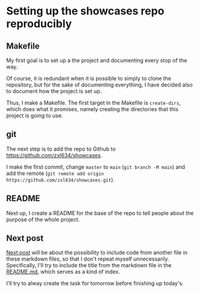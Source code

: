 # Setting up the showcases repo reproducibly

## Makefile
My first goal is to set up a the project and documenting every stop of the way.

Of course, it is redundant when it is possible to simply to clone the repository, but for the sake of documenting everything, I have decided also to document how the project is set up.

Thus, I make a Makefile. The first target in the Makefile is `create-dirs`, which does what it promises, namely creating the directories that this project is going to use.

## git
The next step is to add the repo to Github to https://github.com/zxl634/showcases.

I make the first commit, change `master` to `main` (`git branch -M main`) and add the remote (`git remote add origin https://github.com/zxl634/showcases.git`).

## README
Next up, I create a README for the base of the repo to tell people about the purpose of the whole project.

## Next post
[Next post](2.md) will be about the possibility to include code from another file in these markdown files, so that I don't repeat myself unnecessarily. Specifically, I'll try to include the title from the markdown file in the [README.md](README.md), which serves as a kind of index.

I'll try to alway create the task for tomorrow before finishing up today's.
